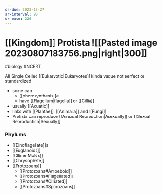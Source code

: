```yaml
---
sr-due: 2023-12-27
sr-interval: 90
sr-ease: 226
---
```

# [[Kingdom]] Protista ![[Pasted image 20230807183756.png|right|300]]
#biology #NCERT 

All Single Celled [[Eukaryotic|Eukaryotes]]
kinda vague not perfect or standardized

- some can 
	- [[photosynthesis]]e 
	- have [[Flagellum|flagella]] or [[Cillia]]
- usually [[Aquatic]]
- links with [[Plantae]], [[Animalia]] and [[Fungi]] 
- Protists can reproduce [[Asexual Reprouction|Asexually]] or [[Sexual Reproduction|Sexually]]


### Phylums
 - [[Dinoflagellate]]s
 - [[Euglanoids]]
 - [[Slime Molds]]
 - [[Chrysophyte]]
 - [[Protozoans]]
	 - [[Protozoans#Amoeboid]]
	 - [[Protozoans#Flagellated]]
	 - [[Protozoans#Cilliated]]
	 - [[Protozoans#Sporozoans]]


 